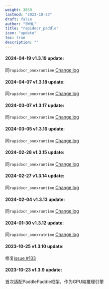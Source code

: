 ```yaml
---
weight: 3850
lastmod: "2023-10-23"
draft: false
author: "SWHL"
title: "rapidocr_paddle"
icon: "update"
toc: true
description: ""
---
```


#### 2024-04-19 v1.3.19 update:
同`rapidocr_onnxruntime` [Change log](./rapidocr.md#🔥2024-04-19-v1317-update)

#### 2024-04-07 v1.3.18 update:
同`rapidocr_onnxruntime` [Change log](./rapidocr.md#📘2024-04-07-v1316-update)

#### 2024-03-07 v1.3.17 update:
同`rapidocr_onnxruntime` [Change log](./rapidocr.md#🍿2024-03-07-v1315-update)

#### 2024-03-05 v1.3.16 update:
同`rapidocr_onnxruntime` [Change log](./rapidocr.md#🎂2024-03-05-v1314-update)

#### 2024-02-28 v1.3.15 update:
同`rapidocr_onnxruntime` [Change log](./rapidocr.md#🔖2024-02-28-v1313-update)

#### 2024-02-27 v1.3.14 update:
同`rapidocr_onnxruntime` [Change log](./rapidocr.md#🍉2024-02-27-v1312-update)

#### 2024-02-04 v1.3.13 update:
同`rapidocr_onnxruntime` [Change log](./rapidocr.md#♥️2024-02-04-v1311-update)

#### 2024-01-30 v1.3.12 update:
同`rapidocr_onnxrutnime` [Change log](./rapidocr.md#🌈2024-01-30-v1310-update)

#### 2023-10-25 v1.3.10 update:
修复[issue #133](https://github.com/RapidAI/RapidOCR/issues/133)

#### 2023-10-23 v1.3.9 update:
首次适配PaddlePaddle框架，作为GPU端推理引擎
